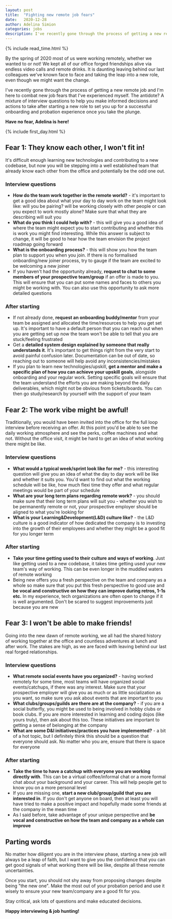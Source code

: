```yaml
---
layout: post
title:  "Fighting new remote job fears"
date:   2020-12-28
author: Adelina Simion
categories: jobs
description: I've recently gone through the process of getting a new remote job and I'm here to combat new job fears that I've experienced myself. The antidote? A mixture of interview questions to help you make informed decisions and actions to take after starting a new role to set you up for a successful onboarding and probation experience once you take the plunge.
---
```

{% include read_time.html %}

By the spring of 2020 most of us were working remotely, whether we wanted to or not! We kept all of our office forged friendships alive via endless video calls and remote drinks. It is daunting leaving behind our last colleagues we've known face to face and taking the leap into a new role, even though we might want the change.

I've recently gone through the process of getting a new remote job and I'm here to combat new job fears that I've experienced myself. The antidote? A mixture of interview questions to help you make informed decisions and actions to take after starting a new role to set you up for a successful onboarding and probation experience once you take the plunge.

**Have no fear, Adelina is here!**

{% include first_day.html %}

## Fear 1: They know each other, I won't fit in!
It's difficult enough learning new technologies and contributing to a new codebase, but now you will be stepping into a well established team that already know each other from the office and potentially be the odd one out.

### Interview questions
- **How do the team work together in the remote world?** - it's important to get a good idea about what your day to day work on the team might look like: will you be pairing? will be working closely with other people or can you expect to work mostly alone? Make sure that what they are describing will suit you
- **What do you think I could help with?** - this will give you a good idea of where the team might expect you to start contributing and whether this is work you might find interesting. While this answer is subject to change, it will be good to hear how the team envision the project roadmap going forward
- **What is the onboarding process?** - this will show you how the team plan to support you when you join. If there is no formalised onboarding/new joiner process, try to gauge if the team are excited to be welcoming a new joiner
- If you haven't had the opportunity already, **request to chat to some members of your prospective team/group** if an offer is made to you. This will ensure that you can put some names and faces to others you might be working with. You can also use this opportunity to ask more detailed questions

### After starting
- If not already done, **request an onboarding buddy/mentor** from your team be assigned and allocated the time/resources to help you get set up. It's important to have a default person that you can reach out when you are getting set up now the team won't be able to tell that you are stuck/feeling frustrated
- Get a **detailed system design explained by someone that really understands it**. It's important to get things right from the very start to avoid painful confusion later. Documentation can be out of date, so reaching out to someone will help avoid any inconsistencies/mistakes
- If you plan to learn new technologies/upskill, **get a mentor and make a specific plan of how you can achieve your upskill goals**, alongside onboarding and your regular work. Setting specific goals will ensure that the team understand the efforts you are making beyond the daily deliverables, which might not be obvious from tickets/boards. You can then go study/research by yourself with the support of your team

## Fear 2: The work vibe might be awful!
Traditionally, you would have been invited into the office for the full loop interview before receiving an offer. At this point you'd be able to see the daily working atmosphere and see the perks, coffee machines and what not. 
Without the office visit, it might be hard to get an idea of what working there might be like. 

### Interview questions
- **What would a typical week/sprint look like for me?** - this interesting question will give you an idea of what the day to day work will be like and whether it suits you. You'd want to find out what the working schedule will be like, how much flexi time they offer and what regular meetings would be part of your schedule
- **What are your long term plans regarding remote work?** - you should make sure that their long term plans will suit you - whether you wish to be permanently remote or not, your prospective employer should be aligned to what you're looking for 
- **What is your Learning&Development(L&D) culture like?** - the L&D culture is a good indicator of how dedicated the company is to investing into the growth of their employees and whether they might be a good fit for you longer term

### After starting
- **Take your time getting used to their culture and ways of working**. Just like getting used to a new codebase, it takes time getting used your new team's way of working. This can be even longer in the muddled waters of remote working
- Being new offers you a fresh perspective on the team and company as a whole so make sure that you put this fresh perspective to good use and **be vocal and constructive on how they can improve during retros, 1-1s etc.** In my experience, tech organizations are often open to change if it is well argumented. Don't be scared to suggest improvements just because you are new

## Fear 3: I won't be able to make friends!
Going into the new dawn of remote working, we all had the shared history of working together at the office and countless adventures at lunch and after work. The stakes are high, as we are faced with leaving behind our last real forged relationships.

### Interview questions
- **What remote social events have you organized?** - having worked remotely for some time, most teams will have organized social events/catchups, if there was any interest. Make sure that your prospective employer will give you as much or as little socialization as you want, so make sure you ask about events that are important to you 
- **What clubs/groups/guilds are there are at the company?** - if you are a social butterfly, you might be used to being involved in hobby clubs or book clubs. If you are more interested in learning and coding dojos (like yours truly), then ask about this too. These initiatives are important to getting a sense of belonging at the company
- **What are some D&I initiatives/practices you have implemented?** - a bit of a hot topic, but I definitely think this should be a question that everyone should ask. No matter who you are, ensure that there is space for everyone

### After starting
- **Take the time to have a catchup with everyone you are working directly with**. This can be a virtual coffee/informal chat or a more formal chat about your background and your career. This will help people get to know you on a more personal level
- If you are missing one, **start a new club/group/guild that you are interested in**. If you don't get anyone on board, then at least you will have tried to make a positive impact and hopefully made some friends at the company in the mean time
- As I said before, take advantage of your unique perspective and **be vocal and constructive on how the team and company as a whole can improve**

## Parting words
No matter how diligent you are in the interview phase, starting a new job will always be a leap of faith, but I want to give you the confidence that you can get good signals of what working there will be like, despite all these remote uncertainties. 

Once you start, you should not shy away from proposing changes despite being "the new one". Make the most out of your probation period and use it wisely to ensure your new team/company are a good fit for you.

Stay critical, ask lots of questions and make educated decisions.

**Happy interviewing & job hunting!**
 